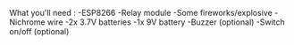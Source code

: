 What you'll need :
-ESP8266
-Relay module
-Some fireworks/explosive
-Nichrome wire
-2x 3.7V batteries
-1x 9V battery
-Buzzer (optional)
-Switch on/off (optional)
